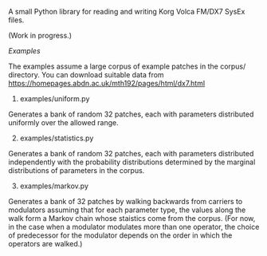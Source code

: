 A small Python library for reading and writing Korg Volca FM/DX7 SysEx files.

(Work in progress.)

*Examples*

The examples assume a large corpus of example patches in the corpus/ directory. You can download suitable data from https://homepages.abdn.ac.uk/mth192/pages/html/dx7.html

1. examples/uniform.py

Generates a bank of random 32 patches, each with parameters distributed uniformly over the allowed range.

2. examples/statistics.py

Generates a bank of random 32 patches, each with parameters distributed independently with the probability distributions determined by the marginal distributions of parameters in the corpus.

3. examples/markov.py

Generates a bank of 32 patches by walking backwards from carriers to modulators assuming that for each parameter type, the values along the walk form a Markov chain whose staistics come from the corpus. (For now, in the case when a modulator modulates more than one operator, the choice of predecessor for the modulator depends on the order in which the operators are walked.)
